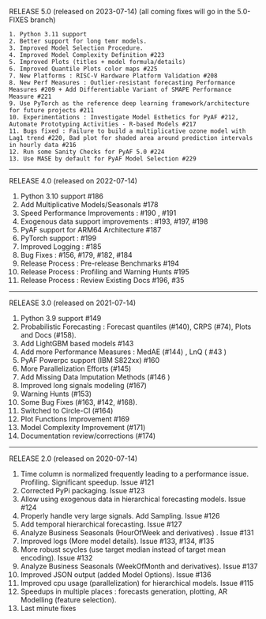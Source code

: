 
RELEASE 5.0 (released on 2023-07-14)
(all coming fixes will go in the 5.0-FIXES branch)

	1. Python 3.11 support
	2. Better support for long temr models.
	3. Improved Model Selection Procedure.
	4. Improved Model Complexity Definition #223
	5. Improved Plots (titles + model formula/details)
	6. Improved Quantile Plots color maps #225
	7. New Platforms : RISC-V Hardware Platform Validation #208
	8. New Perf Measures : Outlier-resistant forecasting Performance Measures #209 + Add Differentiable Variant of SMAPE Performance Measure #221
	9. Use PyTorch as the reference deep learning framework/architecture for future projects #211
	10. Experimentations : Investigate Model Esthetics for PyAF #212, Automate Prototyping Activities - R-based Models #217
	11. Bugs fixed : Failure to build a multiplicative ozone model with Lag1 trend #220, Bad plot for shaded area around prediction intervals in hourly data #216
	12. Run some Sanity Checks for PyAF 5.0 #224
	13. Use MASE by default for PyAF Model Selection #229

-------------------

RELEASE 4.0 (released on 2022-07-14)

1. Python 3.10 support #186 
2. Add Multiplicative Models/Seasonals #178 
3. Speed Performance Improvements : #190 , #191 
4. Exogenous data support improvements :  #193, #197, #198 
5. PyAF support for ARM64 Architecture #187 
6. PyTorch support : #199  
7. Improved Logging : #185 
8. Bug Fixes : #156,  #179,  #182, #184
9. Release Process : Pre-release Benchmarks #194 
10. Release Process : Profiling and Warning Hunts #195 
11. Release Process : Review Existing Docs #196, #35

-----------------

RELEASE 3.0 (released on 2021-07-14)

1. Python 3.9 support #149
2. Probabilistic Forecasting  : Forecast quantiles (#140), CRPS (#74), Plots and Docs (#158).
3. Add LightGBM based models #143
4. Add more Performance Measures : MedAE (#144) , LnQ ( #43 )
5. PyAF Powerpc support (IBM S822xx) #160
6. More Parallelization Efforts (#145)
7. Add Missing Data Imputation Methods (#146 )
8. Improved long signals modeling (#167)
9. Warning Hunts (#153)
10. Some Bug Fixes (#163, #142, #168).
11. Switched to Circle-CI (#164)
12. Plot Functions Improvement #169
13. Model Complexity Improvement (#171)
14. Documentation review/corrections (#174)

---------------

RELEASE 2.0 (released on 2020-07-14)

1. Time column is normalized frequently leading to a performance issue. Profiling. Significant speedup. Issue #121
2. Corrected PyPi packaging. Issue #123
3. Allow using exogenous data in hierarchical forecasting models. Issue #124
4. Properly handle very large signals. Add Sampling. Issue #126
5. Add temporal hierarchical forecasting. Issue #127
6. Analyze Business Seasonals (HourOfWeek and derivatives) . Issue #131
7. Improved logs (More model details). Issue #133, #134, #135
8. More robust scycles (use target median instead of target mean encoding). Issue #132
9. Analyze Business Seasonals (WeekOfMonth and derivatives). Issue #137
10. Improved JSON output (added Model Options). Issue #136
11. Improved cpu usage (parallelization) for hierarchical models. Issue #115
12. Speedups in multiple places : forecasts generation, plotting,  AR Modelling (feature selection).
13. Last minute fixes


